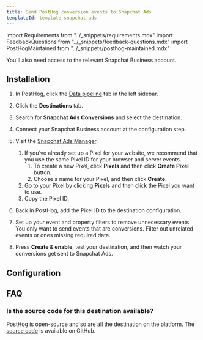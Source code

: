```yaml
---
title: Send PostHog conversion events to Snapchat Ads
templateId: template-snapchat-ads
---
```


import Requirements from "../_snippets/requirements.mdx"
import FeedbackQuestions from "../_snippets/feedback-questions.mdx"
import PostHogMaintained from "../_snippets/posthog-maintained.mdx"

<Requirements />

You'll also need access to the relevant Snapchat Business account.

## Installation

1. In PostHog, click the [Data pipeline](https://us.posthog.com/pipeline/overview) tab in the left sidebar.

2. Click the **Destinations** tab.

3. Search for **Snapchat Ads Conversions** and select the destination.

4. Connect your Snapchat Business account at the configuration step.

5. Visit the [Snapchat Ads Manager](https://business.snapchat.com/).
   1. If you’ve already set up a Pixel for your website, we recommend that you use the same Pixel ID for your browser and server events.
      1. To create a new Pixel, click **Pixels** and then click **Create Pixel** button.
      2. Choose a name for your Pixel, and then click **Create**.
   2. Go to your Pixel by clicking **Pixels** and then click the Pixel you want to use.
   3. Copy the Pixel ID.

6. Back in PostHog, add the Pixel ID to the destination configuration.

7. Set up your event and property filters to remove unnecessary events. You only want to send events that are conversions. Filter out unrelated events or ones missing required data.

8. Press **Create & enable**, test your destination, and then watch your conversions get sent to Snapchat Ads.

<HideOnCDPIndex>

## Configuration

<TemplateParameters />

## FAQ

### Is the source code for this destination available?

PostHog is open-source and so are all the destination on the platform. The [source code](https://github.com/PostHog/posthog/blob/master/posthog/cdp/templates/snapchat_ads/template_snapchat_ads.py) is available on GitHub.

<PostHogMaintained />

<FeedbackQuestions />

</HideOnCDPIndex>
